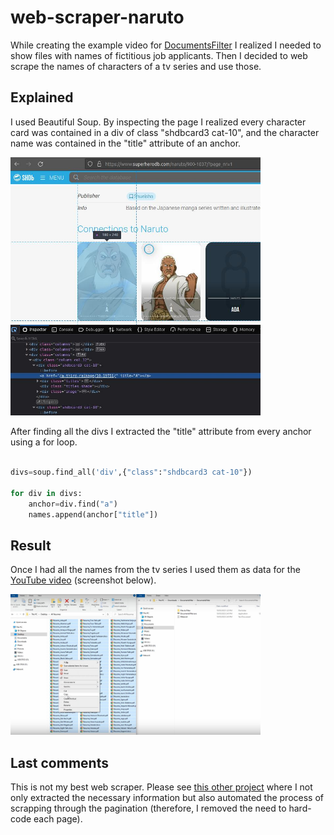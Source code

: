 # web-scraper-naruto
While creating the example video for [DocumentsFilter](https://github.com/lmponcio/DocumentsFilter) I realized I needed to show files with names of fictitious job applicants. Then I decided to web scrape the names of characters of a tv series and use those.

## Explained
I used Beautiful Soup. By inspecting the page I realized every character card was contained in a div of class "shdbcard3 cat-10", and the character name was contained in the "title" attribute of an anchor. 

<img src="./inspection.jpg" width="400" />

After finding all the divs I extracted the "title" attribute from every anchor using a for loop.

```python

divs=soup.find_all('div',{"class":"shdbcard3 cat-10"})

for div in divs:
    anchor=div.find("a")
    names.append(anchor["title"])
```

## Result
Once I had all the names from the tv series I used them as data for the [YouTube video](https://www.youtube.com/watch?v=h8_KjkikC6U) (screenshot below).

<img src="./video_screenshot.jpg" width="400" />

## Last comments
This is not my best web scraper. Please see [this other project](https://github.com/lmponcio/web-scraper-icecream) where I not only extracted the necessary information but also automated the process of scrapping through the pagination (therefore, I removed the need to hard-code each page).
